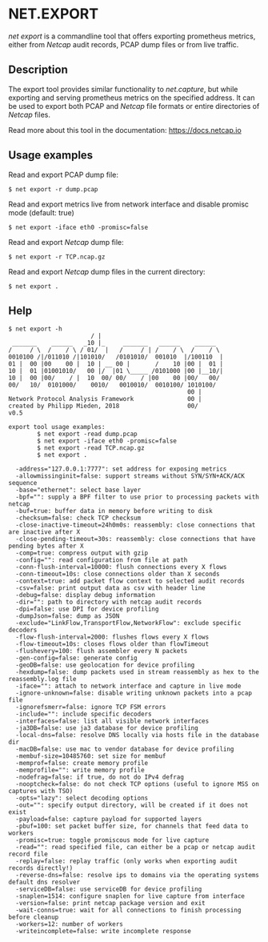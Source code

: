 # NET.EXPORT

*net export* is a commandline tool that offers exporting prometheus metrics,
either from *Netcap* audit records, PCAP dump files or from live traffic.

## Description

The export tool provides similar functionality to *net.capture*,
but while exporting and serving prometheus metrics on the specified address.
It can be used to export both PCAP and *Netcap* file formats or entire directories of *Netcap* files.

Read more about this tool in the documentation: https://docs.netcap.io

## Usage examples

Read and export PCAP dump file:

    $ net export -r dump.pcap

Read and export metrics live from network interface and disable promisc mode (default: true)

    $ net export -iface eth0 -promisc=false

Read and export *Netcap* dump file:

    $ net export -r TCP.ncap.gz

Read and export *Netcap* dump files in the current directory:

    $ net export .

## Help

    $ net export -h
                           / |
     _______    ______   _10 |_     _______   ______    ______
    /     / \  /    / \ / 01/  |   /     / | /    / \  /    / \
    0010100 /|/011010 /|101010/   /0101010/  001010  |/100110  |
    01 |  00 |00    00 |  10 | __ 00 |       /    10 |00 |  01 |
    10 |  01 |01001010/   00 |/  |01 \_____ /0101000 |00 |__10/|
    10 |  00 |00/    / |  10  00/ 00/    / |00    00 |00/   00/
    00/   10/  0101000/    0010/   0010010/  0010100/ 1010100/
                                                      00 |
    Network Protocol Analysis Framework               00 |
    created by Philipp Mieden, 2018                   00/
    v0.5
    
    export tool usage examples:
            $ net export -read dump.pcap
            $ net export -iface eth0 -promisc=false
            $ net export -read TCP.ncap.gz
            $ net export .
    
      -address="127.0.0.1:7777": set address for exposing metrics
      -allowmissinginit=false: support streams without SYN/SYN+ACK/ACK sequence
      -base="ethernet": select base layer
      -bpf="": supply a BPF filter to use prior to processing packets with netcap
      -buf=true: buffer data in memory before writing to disk
      -checksum=false: check TCP checksum
      -close-inactive-timeout=24h0m0s: reassembly: close connections that are inactive after X
      -close-pending-timeout=30s: reassembly: close connections that have pending bytes after X
      -comp=true: compress output with gzip
      -config="": read configuration from file at path
      -conn-flush-interval=10000: flush connections every X flows
      -conn-timeout=10s: close connections older than X seconds
      -context=true: add packet flow context to selected audit records
      -csv=false: print output data as csv with header line
      -debug=false: display debug information
      -dir="": path to directory with netcap audit records
      -dpi=false: use DPI for device profiling
      -dumpJson=false: dump as JSON
      -exclude="LinkFlow,TransportFlow,NetworkFlow": exclude specific decoders
      -flow-flush-interval=2000: flushes flows every X flows
      -flow-timeout=10s: closes flows older than flowTimeout
      -flushevery=100: flush assembler every N packets
      -gen-config=false: generate config
      -geoDB=false: use geolocation for device profiling
      -hexdump=false: dump packets used in stream reassembly as hex to the reassembly.log file
      -iface="": attach to network interface and capture in live mode
      -ignore-unknown=false: disable writing unknown packets into a pcap file
      -ignorefsmerr=false: ignore TCP FSM errors
      -include="": include specific decoders
      -interfaces=false: list all visible network interfaces
      -ja3DB=false: use ja3 database for device profiling
      -local-dns=false: resolve DNS locally via hosts file in the database dir
      -macDB=false: use mac to vendor database for device profiling
      -membuf-size=10485760: set size for membuf
      -memprof=false: create memory profile
      -memprofile="": write memory profile
      -nodefrag=false: if true, do not do IPv4 defrag
      -nooptcheck=false: do not check TCP options (useful to ignore MSS on captures with TSO)
      -opts="lazy": select decoding options
      -out="": specify output directory, will be created if it does not exist
      -payload=false: capture payload for supported layers
      -pbuf=100: set packet buffer size, for channels that feed data to workers
      -promisc=true: toggle promiscous mode for live capture
      -read="": read specified file, can either be a pcap or netcap audit record file
      -replay=false: replay traffic (only works when exporting audit records directly!)
      -reverse-dns=false: resolve ips to domains via the operating systems default dns resolver
      -serviceDB=false: use serviceDB for device profiling
      -snaplen=1514: configure snaplen for live capture from interface
      -version=false: print netcap package version and exit
      -wait-conns=true: wait for all connections to finish processing before cleanup
      -workers=12: number of workers
      -writeincomplete=false: write incomplete response
